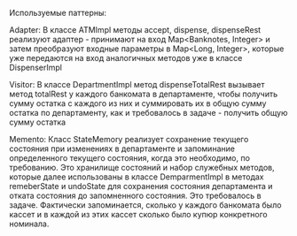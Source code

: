 Используемые паттерны:

Adapter:
В классе ATMImpl методы accept, dispense, dispenseRest
реализуют адаптер - принимают на вход Map<Banknotes, Integer>
и затем преобразуют входные параметры в Map<Long, Integer>,
которые уже передаются на вход аналогичных методов уже в 
классе DispenserImpl

Visitor:
В классе DepartmentImpl метод dispenseTotalRest вызывает 
метод totalRest у каждого банкомата в департаменте, чтобы получить
сумму остатка с каждого из них и суммировать их в общую сумму 
остатка по департаменту, как и требовалось в задаче - получить 
общую сумму остатка

Memento:
Класс StateMemory реализует сохранение текущего состояния при изменениях
в департаменте и запоминание определенного текущего состояния, когда это
необходимо, по требованию. Это хранилище состояний и набор служебных методов,
которые далее использованы в классе DemparmentImpl  в методах remeberState и
undoState для сохранения состояния департамента и отката состояния до
запомненного состояния. Это требовалось в задаче. Фактически запоминается,
сколько у каждого банкомата было кассет и в каждой из этих кассет сколько
было купюр конкретного номинала.
